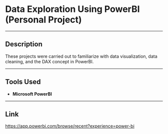# Data Exploration Using PowerBI (Personal Project)

---

## Description
These projects were carried out to familiarize with data visualization, data cleaning, and the DAX concept in PowerBI.

---

## Tools Used
- **Microsoft PowerBI**

---

## Link
https://app.powerbi.com/browse/recent?experience=power-bi
